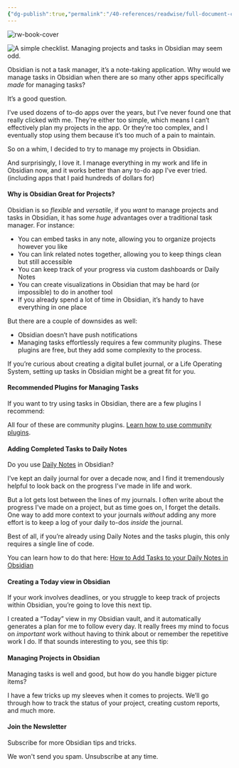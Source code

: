 ```yaml
---
{"dg-publish":true,"permalink":"/40-references/readwise/full-document-contents/how-to-manage-tasks-in-obsidian-the-complete-guide/","tags":["rw/articles"]}
---
```


![rw-book-cover](https://obsidian.rocks/wp-content/uploads/2022/09/thomas-bormans-pcpsVsyFp_s-unsplash.jpg)

![A simple checklist.](https://obsidian.rocks/wp-content/uploads/2022/09/thomas-bormans-pcpsVsyFp_s-unsplash.jpg)
Managing projects and tasks in Obsidian may seem odd.

Obsidian is not a task manager, it’s a note-taking application. Why would we manage tasks in Obsidian when there are so many other apps specifically *made* for managing tasks?

It’s a good question.

I’ve used dozens of to-do apps over the years, but I’ve never found one that really clicked with me. They’re either too simple, which means I can’t effectively plan my projects in the app. Or they’re too complex, and I eventually stop using them because it’s too much of a pain to maintain.

So on a whim, I decided to try to manage my projects in Obsidian.

And surprisingly, I love it. I manage everything in my work and life in Obsidian now, and it works better than any to-do app I’ve ever tried. (including apps that I paid hundreds of dollars for)

#### Why is Obsidian Great for Projects?

Obsidian is so *flexible* and *versatile*, if you *want* to manage projects and tasks in Obsidian, it has some *huge* advantages over a traditional task manager. For instance:

* You can embed tasks in any note, allowing you to organize projects however you like
* You can link related notes together, allowing you to keep things clean but still accessible
* You can keep track of your progress via custom dashboards or Daily Notes
* You can create visualizations in Obsidian that may be hard (or impossible) to do in another tool
* If you already spend a lot of time in Obsidian, it’s handy to have everything in one place

But there are a couple of downsides as well:

* Obsidian doesn’t have push notifications
* Managing tasks effortlessly requires a few community plugins. These plugins are free, but they add some complexity to the process.

If you’re curious about creating a digital bullet journal, or a Life Operating System, setting up tasks in Obsidian might be a great fit for you.

#### Recommended Plugins for Managing Tasks

If you want to try using tasks in Obsidian, there are a few plugins I recommend:

All four of these are community plugins. [Learn how to use community plugins](https://obsidian.rocks/how-to-use-community-plugins-in-obsidian/).

#### Adding Completed Tasks to Daily Notes

Do you use [Daily Notes](https://help.obsidian.md/Plugins/Daily+notes) in Obsidian?

I’ve kept an daily journal for over a decade now, and I find it tremendously helpful to look back on the progress I’ve made in life and work.

But a lot gets lost between the lines of my journals. I often write about the progress I’ve made on a project, but as time goes on, I forget the details. One way to add more context to your journals *without* adding any more effort is to keep a log of your daily to-dos *inside* the journal.

Best of all, if you’re already using Daily Notes and the tasks plugin, this only requires a single line of code.

You can learn how to do that here: [How to Add Tasks to your Daily Notes in Obsidian](https://obsidian.rocks/how-to-add-tasks-to-your-daily-notes/)

#### Creating a Today view in Obsidian

If your work involves deadlines, or you struggle to keep track of projects within Obsidian, you’re going to love this next tip.

I created a “Today” view in my Obsidian vault, and it automatically generates a plan for me to follow every day. It really frees my mind to focus on *important* work without having to think about or remember the repetitive work I do. If that sounds interesting to you, see this tip:

#### Managing Projects in Obsidian

Managing tasks is well and good, but how do you handle bigger picture items?

I have a few tricks up my sleeves when it comes to projects. We’ll go through how to track the status of your project, creating custom reports, and much more.

#### Join the Newsletter

Subscribe for more Obsidian tips and tricks.

We won't send you spam. Unsubscribe at any time.

